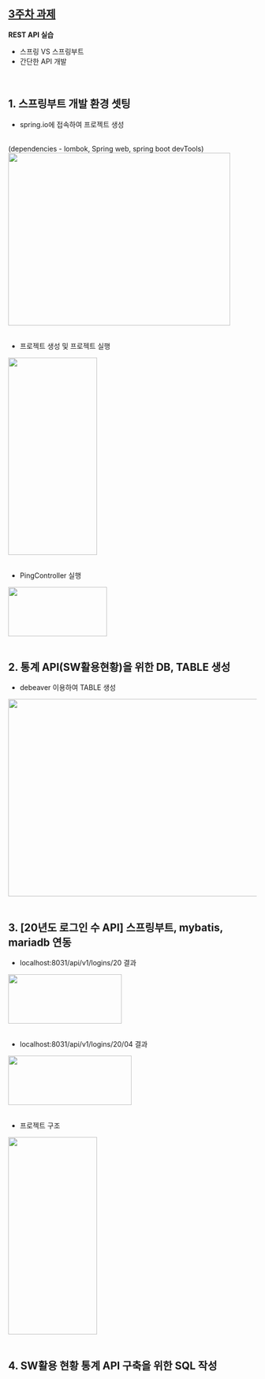 ## [3주차 과제](https://github.com/pia01190/comento-bootcamp/tree/main/3%EC%A3%BC%EC%B0%A8_%EA%B3%BC%EC%A0%9C)
**REST API 실습**
- 스프링 VS 스프링부트
- 간단한 API 개발

<br>

## 1. 스프링부트 개발 환경 셋팅
- spring.io에 접속하여 프로젝트 생성
<br>
(dependencies - lombok, Spring web, spring boot devTools)
<br>
<img src="https://github.com/user-attachments/assets/dc17a81e-3d7c-40bf-aa7c-28d097b5f27d" width="450" height="350"/>

<br>
<br>

- 프로젝트 생성 및 프로젝트 실행
<img src="https://github.com/user-attachments/assets/3ac50554-fde4-4b33-bcf9-c714b91f8d01" width="180" height="400"/>

<br>
<br>

- PingController 실행
<img src="https://github.com/user-attachments/assets/3f862407-15f6-4367-8b93-5b2d85a5c68c" width="200" height="100"/>

<br>
<br>

## 2. 통계 API(SW활용현황)을 위한 DB, TABLE 생성
- debeaver 이용하여 TABLE 생성
<img src="https://github.com/user-attachments/assets/891cb510-9aaa-411b-984a-20edb4de7e76" width="600" height="400"/>

<br>
<br>

## 3. [20년도 로그인 수 API] 스프링부트, mybatis, mariadb 연동
- localhost:8031/api/v1/logins/20 결과
<img src="https://github.com/user-attachments/assets/18c502d1-e102-4e69-947d-2d2ca3354a3a" width="230" height="100"/>

<br>
<br>

- localhost:8031/api/v1/logins/20/04 결과
<img src="https://github.com/user-attachments/assets/8577dfb5-56be-42b6-b7ca-46fb8f402205" width="250" height="100"/>

<br>
<br>

- 프로젝트 구조
<img src="https://github.com/user-attachments/assets/4aa579c7-2399-47ed-950e-d945f3017f38" width="180" height="400"/>

<br>
<br>

## 4. SW활용 현황 통계 API 구축을 위한 SQL 작성
